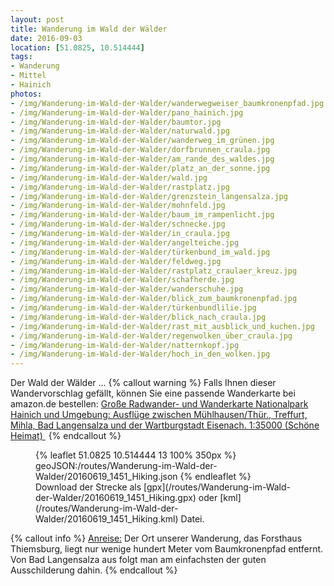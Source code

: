 ```yaml
---
layout: post
title: Wanderung im Wald der Wälder
date: 2016-09-03
location: [51.0825, 10.514444]
tags:
- Wanderung
- Mittel
- Hainich
photos:
- /img/Wanderung-im-Wald-der-Walder/wanderwegweiser_baumkronenpfad.jpg
- /img/Wanderung-im-Wald-der-Walder/pano_hainich.jpg
- /img/Wanderung-im-Wald-der-Walder/baumtor.jpg
- /img/Wanderung-im-Wald-der-Walder/naturwald.jpg
- /img/Wanderung-im-Wald-der-Walder/wanderweg_im_grünen.jpg
- /img/Wanderung-im-Wald-der-Walder/dorfbrunnen_craula.jpg
- /img/Wanderung-im-Wald-der-Walder/am_rande_des_waldes.jpg
- /img/Wanderung-im-Wald-der-Walder/platz_an_der_sonne.jpg
- /img/Wanderung-im-Wald-der-Walder/wald.jpg
- /img/Wanderung-im-Wald-der-Walder/rastplatz.jpg
- /img/Wanderung-im-Wald-der-Walder/grenzstein_langensalza.jpg
- /img/Wanderung-im-Wald-der-Walder/mohnfeld.jpg
- /img/Wanderung-im-Wald-der-Walder/baum_im_rampenlicht.jpg
- /img/Wanderung-im-Wald-der-Walder/schnecke.jpg
- /img/Wanderung-im-Wald-der-Walder/in_craula.jpg
- /img/Wanderung-im-Wald-der-Walder/angelteiche.jpg
- /img/Wanderung-im-Wald-der-Walder/türkenbund_im_wald.jpg
- /img/Wanderung-im-Wald-der-Walder/feldweg.jpg
- /img/Wanderung-im-Wald-der-Walder/rastplatz_craulaer_kreuz.jpg
- /img/Wanderung-im-Wald-der-Walder/schafherde.jpg
- /img/Wanderung-im-Wald-der-Walder/wanderschuhe.jpg
- /img/Wanderung-im-Wald-der-Walder/blick_zum_baumkronenpfad.jpg
- /img/Wanderung-im-Wald-der-Walder/türkenbundlilie.jpg
- /img/Wanderung-im-Wald-der-Walder/blick_nach_craula.jpg
- /img/Wanderung-im-Wald-der-Walder/rast_mit_ausblick_und_kuchen.jpg
- /img/Wanderung-im-Wald-der-Walder/regenwolken_über_craula.jpg
- /img/Wanderung-im-Wald-der-Walder/natternkopf.jpg
- /img/Wanderung-im-Wald-der-Walder/hoch_in_den_wolken.jpg
---
```

Der Wald der Wälder ...
{% callout warning %}
Falls Ihnen dieser Wandervorschlag gefällt, können Sie eine passende Wanderkarte bei amazon.de bestellen:
<a rel="nofollow" href="https://www.amazon.de/Radwander--Wanderkarte-Nationalpark-Hainich-Umgebung/dp/3895911194/ref=as_li_ss_tl?ie=UTF8&qid=1472928918&sr=8-1&keywords=wanderkarte+hainich&linkCode=ll1&tag=thueringergip-21&linkId=b66bbc5cdd67505a7e90502ee600e820
">Große Radwander- und Wanderkarte Nationalpark Hainich und Umgebung: Ausflüge zwischen Mühlhausen/Thür., Treffurt, Mihla, Bad Langensalza und der Wartburgstadt Eisenach. 1:35000 (Schöne Heimat) </a><img src="http://ir-de.amazon-adsystem.com/e/ir?t=thueringergip-21&l=as2&o=3&a=1472928918" width="1" height="1" border="0" alt="" style="border:none !important; margin:0px !important;" />
{% endcallout %}
<figure>
{% leaflet 51.0825 10.514444 13 100% 350px %}
geoJSON:/routes/Wanderung-im-Wald-der-Walder/20160619_1451_Hiking.json
{% endleaflet %}
<figcaption>Download der Strecke als [gpx](/routes/Wanderung-im-Wald-der-Walder/20160619_1451_Hiking.gpx) oder [kml](/routes/Wanderung-im-Wald-der-Walder/20160619_1451_Hiking.kml) Datei.</figcaption></figure>
<!-- more -->
{% callout info %}
<u>Anreise:</u> Der Ort unserer Wanderung, das Forsthaus Thiemsburg, liegt nur wenige hundert Meter vom Baumkronenpfad entfernt. Von Bad Langensalza aus folgt man am einfachsten der guten Ausschilderung dahin. 
{% endcallout %}
